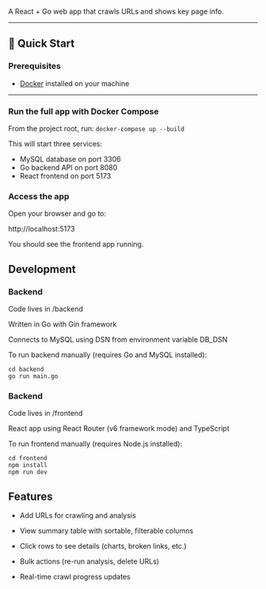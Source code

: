 A React + Go web app that crawls URLs and shows key page info.

---

## 🚀 Quick Start

### Prerequisites

- [Docker](https://docs.docker.com/get-docker/) installed on your machine

---

### Run the full app with Docker Compose

From the project root, run: ```docker-compose up --build```

This will start three services:

- MySQL database on port 3306
- Go backend API on port 8080
- React frontend on port 5173

### Access the app

Open your browser and go to: 

http://localhost:5173

You should see the frontend app running.

## Development

### Backend

Code lives in /backend

Written in Go with Gin framework

Connects to MySQL using DSN from environment variable DB_DSN

To run backend manually (requires Go and MySQL installed):

```
cd backend
go run main.go
```

### Backend

Code lives in /frontend

React app using React Router (v6 framework mode) and TypeScript

To run frontend manually (requires Node.js installed):

```
cd frontend
npm install
npm run dev
```

## Features

- Add URLs for crawling and analysis

- View summary table with sortable, filterable columns

- Click rows to see details (charts, broken links, etc.)

- Bulk actions (re-run analysis, delete URLs)

- Real-time crawl progress updates
